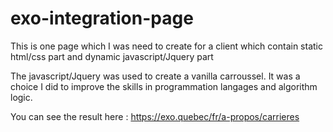 # exo-integration-page
This is one page which I was need to create for a client which contain static html/css part and dynamic javascript/Jquery part

The javascript/Jquery was used to create a vanilla carroussel. It was a choice I did to improve the skills in programmation langages and algorithm logic.

You can see the result here : https://exo.quebec/fr/a-propos/carrieres

